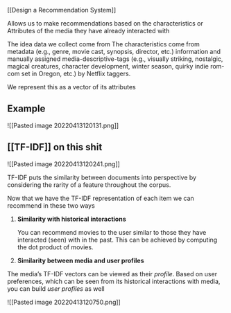 [[Design a Recommendation System]]

Allows us to make recommendations based on the characteristics or Attributes of the media they have already interacted with

The idea data we collect come from 
The characteristics come from metadata (e.g., genre, movie cast, synopsis, director, etc.) information and manually assigned media-descriptive-tags (e.g., visually striking, nostalgic, magical creatures, character development, winter season, quirky indie rom-com set in Oregon, etc.) by Netflix taggers.

We represent this as a vector of its attributes

## Example

![[Pasted image 20220413120131.png]]

## [[TF-IDF]] on this shit

![[Pasted image 20220413120241.png]]


TF-IDF puts the similarity between documents into perspective by considering the rarity of a feature throughout the corpus.


Now that we have the TF-IDF representation of each item we can recommend in these two ways

1) **Similarity with historical interactions**
    
    You can recommend movies to the user similar to those they have interacted (seen) with in the past. This can be achieved by computing the dot product of movies.

2) **Similarity between media and user profiles**

The media’s TF-IDF vectors can be viewed as their _profile_. Based on user preferences, which can be seen from its historical interactions with media, you can build _user profiles_ as well

![[Pasted image 20220413120750.png]]